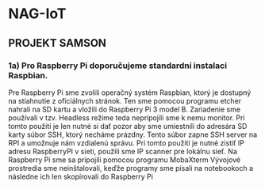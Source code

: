 # NAG-IoT
## PROJEKT SAMSON


### 1a) Pro Raspberry Pi doporučujeme standardní instalaci Raspbian.

Pre Raspberry Pi sme zvolili operačný systém Raspbian, ktorý je dostupný na
stiahnutie z oficiálnych stránok. Ten sme pomocou programu etcher nahrali na SD kartu a vložili do Raspberry Pi 3 model B.
Zariadenie sme používali v tzv. Headless režime teda nepripojili sme k
nemu monitor. Pri tomto použití je len nutné si dať pozor aby sme umiestnili do
adresára SD karty súbor SSH, ktorý necháme prázdny. Tento súbor zapne SSH
server na RPI a umožnuje nám vzdialenú správu.
Pri tomto použití je nutné zistiť IP adresu RaspberryPI v sieti, použili sme IP scanner pre lokálnu sieť.
Na Raspberry Pi sme sa pripojili pomocou programu MobaXterm
Vývojové prostredia sme neinštalovali, keďže programy sme písali na notebookoch a následne ich len skopírovali do Raspberry Pi
